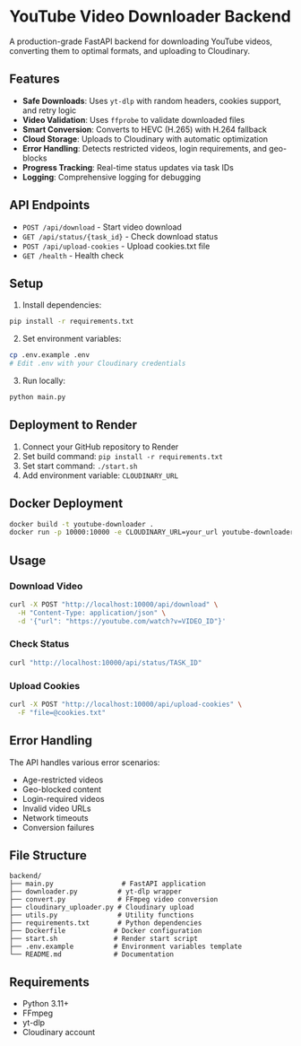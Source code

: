 # YouTube Video Downloader Backend

A production-grade FastAPI backend for downloading YouTube videos, converting them to optimal formats, and uploading to Cloudinary.

## Features

- **Safe Downloads**: Uses `yt-dlp` with random headers, cookies support, and retry logic
- **Video Validation**: Uses `ffprobe` to validate downloaded files
- **Smart Conversion**: Converts to HEVC (H.265) with H.264 fallback
- **Cloud Storage**: Uploads to Cloudinary with automatic optimization
- **Error Handling**: Detects restricted videos, login requirements, and geo-blocks
- **Progress Tracking**: Real-time status updates via task IDs
- **Logging**: Comprehensive logging for debugging

## API Endpoints

- `POST /api/download` - Start video download
- `GET /api/status/{task_id}` - Check download status
- `POST /api/upload-cookies` - Upload cookies.txt file
- `GET /health` - Health check

## Setup

1. Install dependencies:
```bash
pip install -r requirements.txt
```

2. Set environment variables:
```bash
cp .env.example .env
# Edit .env with your Cloudinary credentials
```

3. Run locally:
```bash
python main.py
```

## Deployment to Render

1. Connect your GitHub repository to Render
2. Set build command: `pip install -r requirements.txt`
3. Set start command: `./start.sh`
4. Add environment variable: `CLOUDINARY_URL`

## Docker Deployment

```bash
docker build -t youtube-downloader .
docker run -p 10000:10000 -e CLOUDINARY_URL=your_url youtube-downloader
```

## Usage

### Download Video
```bash
curl -X POST "http://localhost:10000/api/download" \
  -H "Content-Type: application/json" \
  -d '{"url": "https://youtube.com/watch?v=VIDEO_ID"}'
```

### Check Status
```bash
curl "http://localhost:10000/api/status/TASK_ID"
```

### Upload Cookies
```bash
curl -X POST "http://localhost:10000/api/upload-cookies" \
  -F "file=@cookies.txt"
```

## Error Handling

The API handles various error scenarios:
- Age-restricted videos
- Geo-blocked content
- Login-required videos
- Invalid video URLs
- Network timeouts
- Conversion failures

## File Structure

```
backend/
├── main.py                 # FastAPI application
├── downloader.py          # yt-dlp wrapper
├── convert.py             # FFmpeg video conversion
├── cloudinary_uploader.py # Cloudinary upload
├── utils.py               # Utility functions
├── requirements.txt       # Python dependencies
├── Dockerfile            # Docker configuration
├── start.sh              # Render start script
├── .env.example          # Environment variables template
└── README.md             # Documentation
```

## Requirements

- Python 3.11+
- FFmpeg
- yt-dlp
- Cloudinary account